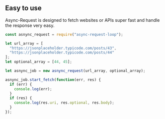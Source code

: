 
## Easy to use

Async-Request is designed to fetch websites or APIs super fast and handle the response very easy.

```js
const asnync_request = require("async-request-loop");

let url_array = [
  "https://jsonplaceholder.typicode.com/posts/43",
  "https://jsonplaceholder.typicode.com/posts/44"
];
let optional_array = [44, 45];

let asnync_job = new asnync_request(url_array, optional_array);

asnync_job.start_fetch(function(err, res) {
  if (err) {
    console.log(err);
  }
  if (res) {
    console.log(res.uri, res.optional, res.body);
  }
});
```